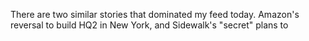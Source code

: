 There are two similar stories that dominated my feed today. Amazon's  reversal to build HQ2 in New York, and Sidewalk's "secret" plans to 